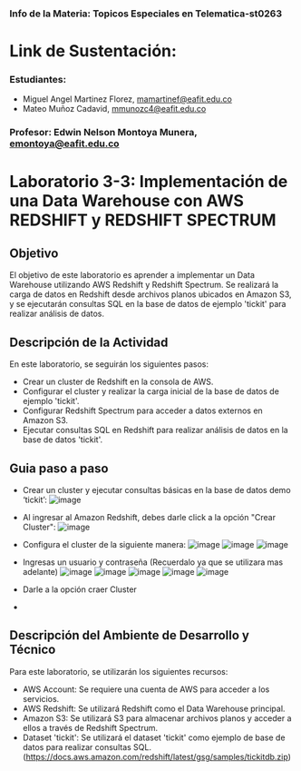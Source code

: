 ### Info de la Materia: Topicos Especiales en Telematica-st0263
# Link de Sustentación:

### Estudiantes:
- Miguel Angel Martinez Florez, mamartinef@eafit.edu.co
- Mateo Muñoz Cadavid, mmunozc4@eafit.edu.co

### Profesor:  Edwin Nelson Montoya Munera, emontoya@eafit.edu.co  

# Laboratorio 3-3: Implementación de una Data Warehouse con AWS REDSHIFT y REDSHIFT SPECTRUM

##  Objetivo
El objetivo de este laboratorio es aprender a implementar un Data Warehouse utilizando AWS Redshift y Redshift Spectrum. Se realizará la carga de datos en Redshift 
desde archivos planos ubicados en Amazon S3, y se ejecutarán consultas SQL en la base de datos de ejemplo 'tickit' para realizar análisis de datos.

## Descripción de la Actividad 
En este laboratorio, se seguirán los siguientes pasos:

- Crear un cluster de Redshift en la consola de AWS.
- Configurar el cluster y realizar la carga inicial de la base de datos de ejemplo 'tickit'.
- Configurar Redshift Spectrum para acceder a datos externos en Amazon S3.
- Ejecutar consultas SQL en Redshift para realizar análisis de datos en la base de datos 'tickit'.

## Guia paso a paso 
- Crear un cluster y ejecutar consultas básicas en la base de datos demo ‘tickit’:
![image](https://github.com/migueflorez10/Laboratorio_3-3/assets/68928440/d97fb708-14b0-4cf9-9f90-ce687e15837f)

- Al ingresar al Amazon Redshift, debes darle click a la opción "Crear Cluster":
![image](https://github.com/migueflorez10/Laboratorio_3-3/assets/68928440/de3a24ba-0713-4a52-899f-c12feecec138)

- Configura el cluster de la siguiente manera:
![image](https://github.com/migueflorez10/Laboratorio_3-3/assets/68928440/60db2d4c-8a09-44cf-b3e0-34697e4b68a6)
![image](https://github.com/migueflorez10/Laboratorio_3-3/assets/68928440/10d3c28d-2dc7-448d-9e48-5a17309bf030)
![image](https://github.com/migueflorez10/Laboratorio_3-3/assets/68928440/094c3ffd-7814-4eda-bd2f-021840b9d4ac)
- Ingresas un usuario y contraseña (Recuerdalo ya que se utilizara mas adelante)
![image](https://github.com/migueflorez10/Laboratorio_3-3/assets/68928440/3d9fb572-1502-4e30-963b-4a4dd2ca3143)
![image](https://github.com/migueflorez10/Laboratorio_3-3/assets/68928440/b52eca39-7cfd-4f10-b090-ffa5700886ea)
![image](https://github.com/migueflorez10/Laboratorio_3-3/assets/68928440/49ae5f5f-1170-423f-9710-a197ad5b4920)
![image](https://github.com/migueflorez10/Laboratorio_3-3/assets/68928440/5c1a3fe7-8d06-4ed3-8ec6-7c62e2175621)
![image](https://github.com/migueflorez10/Laboratorio_3-3/assets/68928440/aeb36c9a-de21-4bbf-b9bd-06d251ea10e6)
- Darle a la opción craer Cluster
- 







## Descripción del Ambiente de Desarrollo y Técnico
Para este laboratorio, se utilizarán los siguientes recursos:

- AWS Account: Se requiere una cuenta de AWS para acceder a los servicios.
- AWS Redshift: Se utilizará Redshift como el Data Warehouse principal.
- Amazon S3: Se utilizará S3 para almacenar archivos planos y acceder a ellos a través de Redshift Spectrum.
- Dataset 'tickit': Se utilizará el dataset 'tickit' como ejemplo de base de datos para realizar consultas SQL. (https://docs.aws.amazon.com/redshift/latest/gsg/samples/tickitdb.zip)
